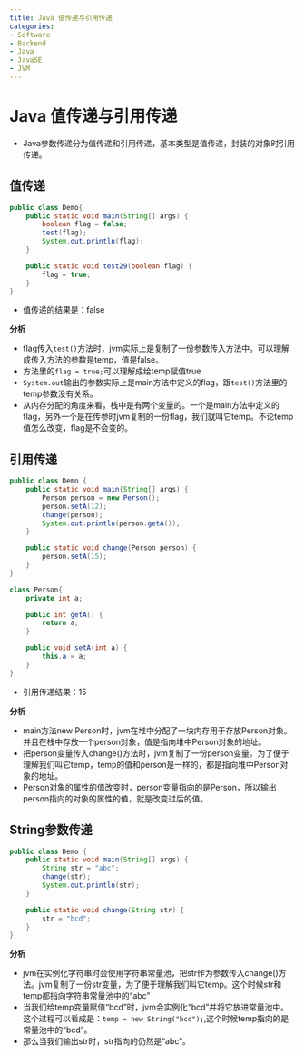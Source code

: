 ```yaml
---
title: Java 值传递与引用传递
categories:
- Software
- Backend
- Java
- JavaSE
- JVM
---
```

# Java 值传递与引用传递

-   Java参数传递分为值传递和引用传递，基本类型是值传递，封装的对象时引用传递。

## 值传递

```java
public class Demo{
    public static void main(String[] args) {
        boolean flag = false;
        test(flag);
        System.out.println(flag);
    }

    public static void test29(boolean flag) {
        flag = true;
    }
}
```

- 值传递的结果是：false

**分析**

- flag传入`test()`方法时，jvm实际上是复制了一份参数传入方法中。可以理解成传入方法的参数是temp，值是false。
- 方法里的`flag = true;`可以理解成给temp赋值true
- `System.out`输出的参数实际上是main方法中定义的flag，跟`test()`方法里的temp参数没有关系。
- 从内存分配的角度来看，栈中是有两个变量的。一个是main方法中定义的flag，另外一个是在传参时jvm复制的一份flag，我们就叫它temp。不论temp值怎么改变，flag是不会变的。

## 引用传递

```java
public class Demo {
    public static void main(String[] args) {
        Person person = new Person();
        person.setA(12);
        change(person);
        System.out.println(person.getA());
    }

    public static void change(Person person) {
        person.setA(15);
    }
}

class Person{
    private int a;

    public int getA() {
        return a;
    }

    public void setA(int a) {
        this.a = a;
    }
}
```

- 引用传递结果：15

**分析**

- main方法new Person时，jvm在堆中分配了一块内存用于存放Person对象。并且在栈中存放一个person对象，值是指向堆中Person对象的地址。
- 把person变量传入change()方法时，jvm复制了一份person变量。为了便于理解我们叫它temp，temp的值和person是一样的，都是指向堆中Person对象的地址。
- Person对象的属性的值改变时，person变量指向的是Person，所以输出person指向的对象的属性的值，就是改变过后的值。

## String参数传递

```java
public class Demo {
    public static void main(String[] args) {
        String str = "abc";
        change(str);
        System.out.println(str);
    }

    public static void change(String str) {
        str = "bcd";
    }
}
```

**分析**

- jvm在实例化字符串时会使用字符串常量池，把str作为参数传入change()方法。jvm复制了一份str变量，为了便于理解我们叫它temp。这个时候str和temp都指向字符串常量池中的“abc”
- 当我们给temp变量赋值“bcd”时，jvm会实例化“bcd”并将它放进常量池中。这个过程可以看成是：`temp = new String("bcd");`,这个时候temp指向的是常量池中的“bcd”。
- 那么当我们输出str时，str指向的仍然是“abc”。